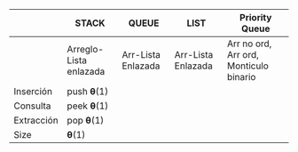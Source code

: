 |  | STACK | QUEUE | LIST | Priority Queue |
| ---- | ---- | ---- | ---- | ---- |
|  | Arreglo-Lista enlazada | Arr-Lista Enlazada | Arr-Lista Enlazada | Arr no ord, Arr ord, Monticulo binario |
| Inserción | push **θ**(1) |  |  |  |
| Consulta | peek **θ**(1) |  |  |  |
| Extracción | pop **θ**(1) |  |  |  |
| Size | **θ**(1) |  |  |  |
